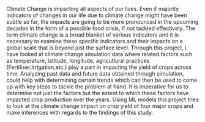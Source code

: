 Climate Change is impacting all aspects of our lives. Even if majority indicators of changes in our life due to climate change might have been subtle so far, the impacts are going to be more pronounced in the upcoming decades in the form of a possible food crisis, if not tackled effectively. The term climate change is a broad blanket of various indicators and it is necessary to examine these specific indicators and their impacts on a global scale that is beyond just the surface level. Through this project, I have looked at climate change simulation data where related factors such as temperature, latitude, longitude, agricultural practices (Fertiliser,Irrigation,etc.) play a part in impacting the yield of crops across time. Analyzing past data and future data obtained through simulation, could help with determining certain trends which can then be used to come up with key steps to tackle the problem at hand. It is imperative for us to determine not just the factors but the extent to which these factors have impacted crop production over the years. Using ML models this project tries to look at the climate change impact on crop yield of four major crops and make inferences with regards to the findings of this study.
